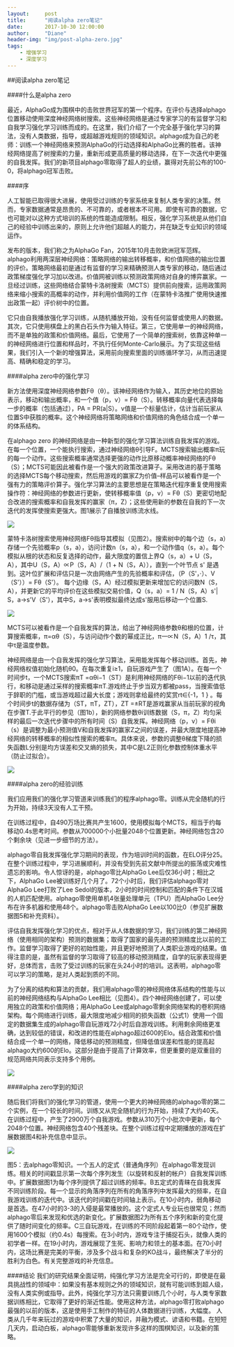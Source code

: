 ```yaml
---
layout:     post
title:      "阅读alpha zero笔记"
date:       2017-10-30 12:00:00
author:     "Diane"
header-img: "img/post-alpha-zero.jpg"
tags:
    - 增强学习
    - 深度学习
---
```


##阅读alpha zero笔记

####什么是alpha zero

最近，AlphaGo成为围棋中的击败世界冠军的第一个程序。在评价与选择alphago位置移动使用深度神经网络树搜索。这些神经网络是通过专家学习的有监督学习和自我学习强化学习训练而成的。在这里，我们介绍了一个完全基于强化学习的算法，没有人类数据，指导，或超越游戏规则的领域知识。alphago成为自己的老师：训练一个神经网络来预测AlphaGo的行动选择和AlphaGo比赛的胜者。该神经网络提高了树搜索的力量，重新形成更高质量的移动选择，在下一次迭代中更强的自我发挥。我们的新项目alphago零取得了超人的业绩，赢得对先前公布的100-0，将alphago冠军击败。

####序

人工智能已取得很大进展，使用受过训练的专家系统来复制人类专家的决策。然而，专家数据通常是昂贵的、不可靠的，或者根本不可用。即使有可靠的数据，它也可能对以这种方式培训的系统的性能造成限制。相反，强化学习系统是从他们自己的经验中训练出来的，原则上允许他们超越人的能力，并在缺乏专业知识的领域运作。

发布的版本，我们称之为AlphaGo Fan，2015年10月击败欧洲冠军范辉。alphago利用两深层神经网络：策略网络的输出转移概率，和价值网络的输出位置的评价。策略网络最初是通过有监督的学习来精确预测人类专家的移动，随后通过政策梯度强化学习加以改进。价值网被训练以预测政策网络对自身的博弈赢家。一旦经过训练，这些网络结合蒙特卡洛树搜索（MCTS）提供前向搜索，运用政策网络来缩小搜索的高概率的动作，并利用价值网的工作（在蒙特卡洛推广使用快速推出政策一起）评价树中的位置。

它只由自我播放强化学习训练，从随机播放开始，没有任何监督或使用人的数据。其次，它只使用棋盘上的黑白石头作为输入特征。第三，它使用单一的神经网络，而不是单独的政策和价值网络。最后，它使用了一个简单的搜索树，依靠这种单一的神经网络进行位置和样品时，不执行任何Monte-Carlo展示。为了实现这些结果，我们引入一个新的增强算法，采用前向搜索里面的训练循环学习，从而迅速提高、精确和稳定的学习。

####alpha zero中的强化学习

新方法使用深度神经网络参数Fθ（θ）。该神经网络作为输入，其历史地位的原始表示，移动和输出概率，和一个值（p，v）= Fθ（S）。转移概率向量代表选择每一步的概率（包括通过），PA = PR(a|S）。v值是一个标量估计，估计当前玩家从位置S中获胜的概率。这个神经网络将策略网络和价值网络的角色结合成一个单一的体系结构。

在alphago zero 的神经网络是由一种新型的强化学习算法训练自我发挥的游戏。在每一个位置，一个能执行搜索，通过神经网络θ引导F。MCTS搜索输出概率π玩的每一个动作。这些搜索概率通常选择更强的动作比原移动概率神经网络的Fθ（S）；MCTS可能因此被看作是一个强大的政策改进算子。采用改进的基于策略的选择MCTS每个移动搜索，然后用游戏的赢家Z为价值–样品可以被看作是一个强有力的策略评价算子。强化学习算法的主要思想是在策略迭代程序重复使用搜索操作符：神经网络的参数进行更新，使转移概率值（p，v）= Fθ（S）更密切地配合改进的搜索概率和自我发挥的赢家（π，Z）；这些使用新的参数在自我的下一次迭代的发挥使搜索更强大。图1展示了自播放训练流水线。

<img src="/img/alphazero1.jpg" />

蒙特卡洛树搜索使用神经网络Fθ指导其模拟（见图2）。搜索树中的每个边（s，a）存储一个先验概率p（s，a），访问计数n（s，a），和一个动作值q（s，a）。每个模拟从根的状态和反复选择的动作，最大限度的置信上界Q（s，a）+ U（S，A），其中U（S，A）∝P（S，A）/（1 + N（S，A）），直到一个叶节点 s' 是遇到。这叶位扩展和评估只是一次由网络产生的先验概率和评估，（P（S'，·）、V（S'））= Fθ（S'）。
每个边缘（S，A）经过模拟更新来增加它的访问数N（S，A），并更新它的平均评价在这些模拟交易价值，Q（s，a）= 1 / N（S，A）s'| S，a→s'V（S'），其中S，a→s'表明模拟最终达成s'服用后移动一个位置S.

<img src="/img/alphazero2.jpg" />

MCTS可以被看作是一个自我发挥的算法，给出了神经网络参数θ和根的位置，计算搜索概率，π=αθ（S），与访问动作个数的幂成正比，π一∝N（S，A）1 /τ，其中τ是温度参数。

神经网络是由一个自我发挥的强化学习算法，采用能发挥每个移动训练。首先，神经网络权值初始化随机θ0。在每次重复i≥1，自玩游戏产生了（图1A）。在每一个时间步t，一个MCTS搜索πT =αθi−1（ST）是利用神经网络的Fθi−1以前的迭代执行，和移动是通过采样的搜索概率πT.游戏终止于步当双方都被pass，当搜索值低于辞职的门槛，或当游戏超过最大长度；游戏则拿给最终的奖赏rt∈{-1，1 } 。每个时间步t的数据存储为（ST，πT，ZT），ZT =±RT是游戏赢家从当前玩家的视角在步骤T.于此平行的参见（图1b），新的网络参数θi训练数据（S，π，Z）均匀采样的最后一次迭代步骤中的所有时间（S）自我发挥。神经网络（p，v）= Fθi（s）是调整为最小预测值V和自我发挥的赢家Z之间的误差，并最大限度地提高神经网络的转移概率的相似性搜索的概率π。具体来说，参数的调整θ梯度下降的损失函数L分别是均方误差和交叉熵的损失，其中C是L2正则化参数控制体重水平（防止过拟合）。

<img src="/img/alphazero3.jpg" />

####alpha zero的经验训练

我们应用我们的强化学习管道来训练我们的程序alphago零。训练从完全随机的行为开始，持续3天没有人工干预。

在训练过程中，自490万场比赛共产生1600，使用模拟每个MCTS，相当于约每移动0.4s思考时间。参数从700000个小批量2048个位置更新。神经网络包含20个剩余块（见进一步细节的方法）。

alphago零自我发挥强化学习期间的表现，作为培训时间的函数，在ELO评分25。在整个训练过程中，学习进展顺利，并没有受到先前文献中所提出的振荡或灾难性遗忘的影响。令人惊讶的是，alphago零比AlphaGo Lee后仅36小时；相比之下，AlphaGo Lee被训练好几个月了。72个小时后，我们评估alphago零对AlphaGo Lee打败了Lee Sedol的版本，2小时的时间控制和匹配的条件下在汉城的人机匹配使用。alphago零使用单机4张量处理单元（TPU）而AlphaGo Lee分布在许多机器和使用48个。alphago零击败AlphaGo Lee以100比0（参见扩展数据图5和补充资料）。

评估自我发挥强化学习的优点，相对于从人体数据的学习，我们训练的第二神经网络（使用相同的架构）预测的数据集；取得了国家的最先进的预测精度比以前的工作。监督学习取得了更好的初始性能，并且更好地预测了人类职业游戏的结果。值得注意的是，虽然有监督的学习取得了较高的移动预测精度，自学的玩家表现得更好，总体而言，击败了受过训练的玩家在头24小时的培训。这表明，alphago零可以学习的策略，是对人类起到质的不同。



为了分离的结构和算法的贡献，我们用alphago零的神经网络体系结构的性能与以前的神经网络结构与AlphaGo Lee相比（见图4）。四个神经网络创建了，可以使用独立的政策和价值网络；用AlphaGo Lee或alphago零剩余网络架构的卷积网络架构。每个网络进行训练，最大限度地减少相同的损失函数（公式1）使用一个固定的数据集生成的alphago零自玩游戏72小时后自游戏训练。利用剩余网络更准确，达到较低的错误，和改进的性能在alphago超过600的Elo。结合政策和价值结合成一个单一的网络，降低移动的预测精度，但降低值误差和性能的提高起alphago大约600的Elo。这部分是由于提高了计算效率，但更重要的是双重目的规范网络共同表示支持多个用例。

<img src="/img/alphazero4.jpg" />

####alpha zero学到的知识

随后我们将我们的强化学习的管道，使用一个更大的神经网络的alphago零的第二个实例，在一个较长的时间。训练又从完全随机的行为开始，持续了大约40天。
在训练过程中，产生了2900万个自我游戏。参数从310万个小批次中更新，每个2048个位置。神经网络包含40个残差块。在整个训练过程中定期播放的游戏在扩展数据图4和补充信息中显示。

<img src="/img/alphazero5.jpg" />

图5：去alphago零知识。一个五人的定式（普通角序列）在alphago零发现训练。相关的时间戳显示第一次每个序列发生（以旋转和反射的帐户）自我发挥训练中。扩展数据图1为每个序列提供了超过训练的频率。B五定式的青睐在自我发挥不同训练阶段。每一个显示的角落序列在所有的角落序列中发挥最大的频率，在自我游戏训练的迭代中。该迭代的时间戳在时间轴上表示。在10小时内，弱角移动是首选。在47小时的3-3的入侵是最常播放的。这个定式人专业玩也很常见；然而alphago零后来发现和优选的新变化。扩展数据图2为所有五个序列和新的变化提供了随时间变化的频率。C三自玩游戏，在训练的不同阶段起着第一80个动作，使用1600个模拟（约0.4s）每搜索。在3小时内，游戏专注于捕捉石头，就像人类的初学者一样。在19小时内，游戏展现了生死、影响力和领土的基本面。在70小时内，这场比赛是完美的平衡，涉及多个战斗和复杂的KO战斗，最终解决了半分的胜利为白色。有关完整游戏的补充信息。


####结论
我们的研究结果全面证明，纯强化学习方法是完全可行的，即使是在最具挑战性的领域中：如果没有基本规则之外的领域知识，就有可能训练到超人级，没有人类实例或指导。此外，纯强化学习方法只需要训练几个小时，与人类专家数据训练相比，它取得了更好的渐近性能。使用这种方法，alphago零打败alphago最强的以前的版本，这是使用手工制作的特征的人体数据进行训练，大幅度。
人类从几千年来玩过的游戏中积累了大量的知识，并融为模式、谚语和书籍。在短短几天内，启动白板，alphago零能够重新发现许多这样的围棋知识，以及新的策略。










